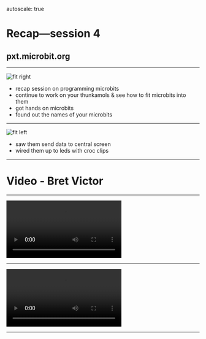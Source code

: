 autoscale: true

# Recap—session 4
## pxt.microbit.org

---

![fit right](file:///Users/stevel/Projects/MonnowSchool/Gallery/microbit-names.jpg)

- recap session on programming microbits
- continue to work on your thunkamols & see how to fit microbits into them
- got hands on microbits
- found out the names of your microbits

---

![fit left](file:///Users/stevel/Projects/MonnowSchool/Gallery/wiring.JPG)

- saw them send data to central screen
- wired them up to leds with croc clips

---

# Video - Bret Victor

---

![](file:///Users/stevel/Projects/MonnowSchool/Gallery/game.mov)

---
![](file:///Users/stevel/Projects/MonnowSchool/Gallery/climate.mov)


---